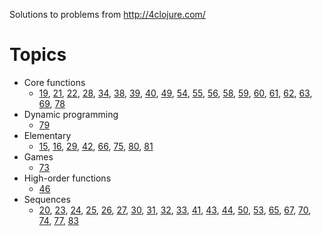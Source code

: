 Solutions to problems from http://4clojure.com/

# Topics

* Core functions
  * [19](http://www.4clojure.com/problem/19),
    [21](http://www.4clojure.com/problem/21),
    [22](http://www.4clojure.com/problem/22),
    [28](http://www.4clojure.com/problem/28),
    [34](http://www.4clojure.com/problem/34),
    [38](http://www.4clojure.com/problem/38),
    [39](http://www.4clojure.com/problem/39),
    [40](http://www.4clojure.com/problem/40),
    [49](http://www.4clojure.com/problem/49),
    [54](http://www.4clojure.com/problem/54),
    [55](http://www.4clojure.com/problem/55),
    [56](http://www.4clojure.com/problem/56),
    [58](http://www.4clojure.com/problem/58),
    [59](http://www.4clojure.com/problem/59),
    [60](http://www.4clojure.com/problem/60),
    [61](http://www.4clojure.com/problem/61),
    [62](http://www.4clojure.com/problem/62),
    [63](http://www.4clojure.com/problem/63),
    [69](http://www.4clojure.com/problem/69),
    [78](http://www.4clojure.com/problem/78)
* Dynamic programming
  * [79](http://www.4clojure.com/problem/79)
* Elementary
  * [15](http://www.4clojure.com/problem/15),
    [16](http://www.4clojure.com/problem/16),
    [29](http://www.4clojure.com/problem/29),
    [42](http://www.4clojure.com/problem/42),
    [66](http://www.4clojure.com/problem/66),
    [75](http://www.4clojure.com/problem/75),
    [80](http://www.4clojure.com/problem/80),
    [81](http://www.4clojure.com/problem/81)
* Games
  * [73](http://www.4clojure.com/problem/73)
* High-order functions
  * [46](http://www.4clojure.com/problem/46)
* Sequences
  * [20](http://www.4clojure.com/problem/20),
    [23](http://www.4clojure.com/problem/23),
    [24](http://www.4clojure.com/problem/24),
    [25](http://www.4clojure.com/problem/25),
    [26](http://www.4clojure.com/problem/26),
    [27](http://www.4clojure.com/problem/27),
    [30](http://www.4clojure.com/problem/30),
    [31](http://www.4clojure.com/problem/31),
    [32](http://www.4clojure.com/problem/32),
    [33](http://www.4clojure.com/problem/33),
    [41](http://www.4clojure.com/problem/41),
    [43](http://www.4clojure.com/problem/43),
    [44](http://www.4clojure.com/problem/44),
    [50](http://www.4clojure.com/problem/50),
    [53](http://www.4clojure.com/problem/53),
    [65](http://www.4clojure.com/problem/65),
    [67](http://www.4clojure.com/problem/67),
    [70](http://www.4clojure.com/problem/70),
    [74](http://www.4clojure.com/problem/74),
    [77](http://www.4clojure.com/problem/77),
    [83](http://www.4clojure.com/problem/83)
